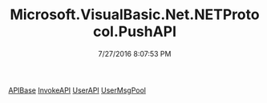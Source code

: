 ﻿---
title: Microsoft.VisualBasic.Net.NETProtocol.PushAPI
date: 7/27/2016 8:07:53 PM
---

[APIBase](T-Microsoft.VisualBasic.Net.NETProtocol.PushAPI.APIBase.html)
[InvokeAPI](T-Microsoft.VisualBasic.Net.NETProtocol.PushAPI.InvokeAPI.html)
[UserAPI](T-Microsoft.VisualBasic.Net.NETProtocol.PushAPI.UserAPI.html)
[UserMsgPool](T-Microsoft.VisualBasic.Net.NETProtocol.PushAPI.UserMsgPool.html)
